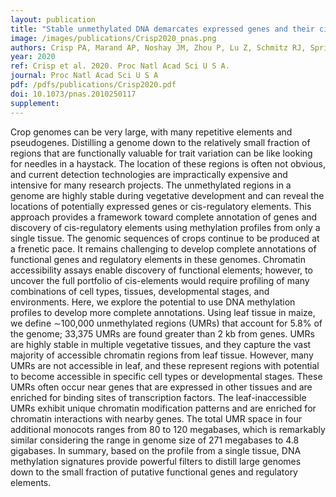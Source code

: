 ```yaml
---
layout: publication
title: "Stable unmethylated DNA demarcates expressed genes and their cis-regulatory space in plant genomes"
image: /images/publications/Crisp2020_pnas.png
authors: Crisp PA, Marand AP, Noshay JM, Zhou P, Lu Z, Schmitz RJ, Springer NM
year: 2020
ref: Crisp et al. 2020. Proc Natl Acad Sci U S A.
journal: Proc Natl Acad Sci U S A
pdf: /pdfs/publications/Crisp2020.pdf
doi: 10.1073/pnas.2010250117
supplement: 
---
```


Crop genomes can be very large, with many repetitive elements and pseudogenes. Distilling a genome down to the relatively small fraction of regions that are functionally valuable for trait variation can be like looking for needles in a haystack. The location of these regions is often not obvious, and current detection technologies are impractically expensive and intensive for many research projects. The unmethylated regions in a genome are highly stable during vegetative development and can reveal the locations of potentially expressed genes or cis-regulatory elements. This approach provides a framework toward complete annotation of genes and discovery of cis-regulatory elements using methylation profiles from only a single tissue. The genomic sequences of crops continue to be produced at a frenetic pace. It remains challenging to develop complete annotations of functional genes and regulatory elements in these genomes. Chromatin accessibility assays enable discovery of functional elements; however, to uncover the full portfolio of cis-elements would require profiling of many combinations of cell types, tissues, developmental stages, and environments. Here, we explore the potential to use DNA methylation profiles to develop more complete annotations. Using leaf tissue in maize, we define ∼100,000 unmethylated regions (UMRs) that account for 5.8% of the genome; 33,375 UMRs are found greater than 2 kb from genes. UMRs are highly stable in multiple vegetative tissues, and they capture the vast majority of accessible chromatin regions from leaf tissue. However, many UMRs are not accessible in leaf, and these represent regions with potential to become accessible in specific cell types or developmental stages. These UMRs often occur near genes that are expressed in other tissues and are enriched for binding sites of transcription factors. The leaf-inaccessible UMRs exhibit unique chromatin modification patterns and are enriched for chromatin interactions with nearby genes. The total UMR space in four additional monocots ranges from 80 to 120 megabases, which is remarkably similar considering the range in genome size of 271 megabases to 4.8 gigabases. In summary, based on the profile from a single tissue, DNA methylation signatures provide powerful filters to distill large genomes down to the small fraction of putative functional genes and regulatory elements.<Paste>
